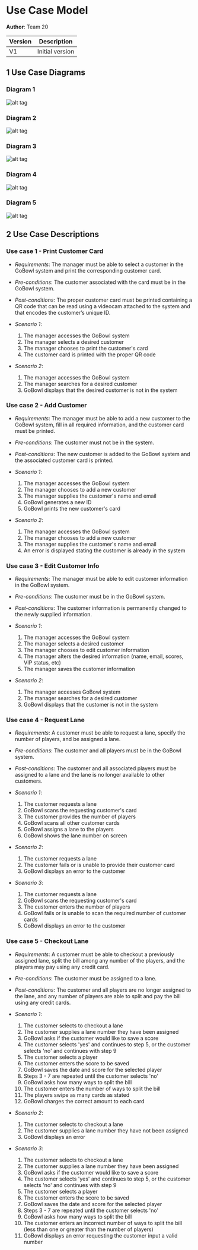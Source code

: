 # Use Case Model

**Author**: Team 20

| Version | Description     |
| --------|:---------------:|
| V1      | Initial version |

## 1 Use Case Diagrams

### Diagram 1
![alt tag](https://www.anony.ws/i/2016/07/01/ManagerDiagram1.png)

### Diagram 2
![alt tag](https://www.anony.ws/i/2016/07/01/ManagerDiagram2.png)

### Diagram 3
![alt tag](https://www.anony.ws/i/2016/07/01/ManagerDiagram3.png)

### Diagram 4
![alt tag](https://www.anony.ws/i/2016/07/01/CustomerDiagram1.png)

### Diagram 5
![alt tag](https://www.anony.ws/i/2016/07/01/CustomerDiagram2.png)

## 2 Use Case Descriptions

### Use case 1 - Print Customer Card

- *Requirements*: The manager must be able to select a customer in the GoBowl system and print the corresponding customer card.

- *Pre-conditions*: The customer associated with the card must be in the GoBowl system. 

- *Post-conditions*: The proper customer card must be printed containing a QR code that can be read using a videocam attached to the system and that encodes the customer’s unique ID.

- *Scenario 1*:
	1. The manager accesses the GoBowl system
	2. The manager selects a desired customer
	3. The manager chooses to print the customer's card
	4. The customer card is printed with the proper QR code

- *Scenario 2*:
	1. The manager accesses the GoBowl system
	2. The manager searches for a desired customer
	3. GoBowl displays that the desired customer is not in the system

### Use case 2 - Add Customer

- *Requirements*: The manager must be able to add a new customer to the GoBowl system, fill in all required information, and the customer card must be printed.

- *Pre-conditions*: The customer must not be in the system. 

- *Post-conditions*: The new customer is added to the GoBowl system and the associated customer card is printed.

- *Scenario 1*:
	1. The manager accesses the GoBowl system
	2. The manager chooses to add a new customer
	3. The manager supplies the customer's name and email
	4. GoBowl generates a new ID
	5. GoBowl prints the new customer's card

- *Scenario 2*:
	1. The manager accesses the GoBowl system
	2. The manager chooses to add a new customer
	3. The manager supplies the customer's name and email
	4. An error is displayed stating the customer is already in the system

### Use case 3 - Edit Customer Info

- *Requirements*: The manager must be able to edit customer information in the GoBowl system.

- *Pre-conditions*: The customer must be in the GoBowl system. 

- *Post-conditions*: The customer information is permanently changed to the newly supplied information.

- *Scenario 1*:
	1. The manager accesses the GoBowl system
	2. The manager selects a desired customer
	3. The manager chooses to edit customer information
	4. The manager alters the desired information (name, email, scores, VIP status, etc)
	5. The manager saves the customer information

- *Scenario 2*:
	1. The manager accesses GoBowl system
	2. The manager searches for a desired customer
	3. GoBowl displays that the customer is not in the system

### Use case 4 - Request Lane

- *Requirements*: A customer must be able to request a lane, specify the number of players, and be assigned a lane.

- *Pre-conditions*: The customer and all players must be in the GoBowl system. 

- *Post-conditions*: The customer and all associated players must be assigned to a lane and the lane is no longer available to other customers.

- *Scenario 1*:
	1. The customer requests a lane
	2. GoBowl scans the requesting customer's card
	3. The customer provides the number of players
	4. GoBowl scans all other customer cards
	5. GoBowl assigns a lane to the players
	6. GoBowl shows the lane number on screen

- *Scenario 2*:
	1. The customer requests a lane
	2. The customer fails or is unable to provide their customer card
	3. GoBowl displays an error to the customer

- *Scenario 3*:
	1. The customer requests a lane
	2. GoBowl scans the requesting customer's card
	3. The customer enters the number of players
	4. GoBowl fails or is unable to scan the required number of customer cards 
	5. GoBowl displays an error to the customer

### Use case 5 - Checkout Lane

- *Requirements*: A customer must be able to checkout a previously assigned lane, split the bill among any number of the players, and the players may pay using any credit card.
- *Pre-conditions*: The customer must be assigned to a lane.
- *Post-conditions*: The customer and all players are no longer assigned to the lane, and any number of players are able to split and pay the bill using any credit cards.
- *Scenario 1*:
	1. The customer selects to checkout a lane
	2. The customer supplies a lane number they have been assigned
	3. GoBowl asks if the customer would like to save a score
	4. The customer selects 'yes' and continues to step 5, or the customer selects 'no' and continues with step 9
	5. The customer selects a player
	6. The customer enters the score to be saved
	7. GoBowl saves the date and score for the selected player
	8. Steps 3 - 7 are repeated until the customer selects 'no'
	9. GoBowl asks how many ways to split the bill
	10. The customer enters the number of ways to split the bill
	11. The players swipe as many cards as stated
	12. GoBowl charges the correct amount to each card

- *Scenario 2*:
	1. The customer selects to checkout a lane
	2. The customer supplies a lane number they have not been assigned
	3. GoBowl displays an error

- *Scenario 3*:
	1. The customer selects to checkout a lane
	2. The customer supplies a lane number they have been assigned
	3. GoBowl asks if the customer would like to save a score
	4. The customer selects 'yes' and continues to step 5, or the customer selects 'no' and continues with step 9
	5. The customer selects a player
	6. The customer enters the score to be saved
	7. GoBowl saves the date and score for the selected player
	8. Steps 3 - 7 are repeated until the customer selects 'no'
	9. GoBowl asks how many ways to split the bill
	10. The customer enters an incorrect number of ways to split the bill (less than one or greater than the number of players)
	11. GoBowl displays an error requesting the customer input a valid number
